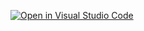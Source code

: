 [![Open in Visual Studio Code](https://classroom.github.com/assets/open-in-vscode-c66648af7eb3fe8bc4f294546bfd86ef473780cde1dea487d3c4ff354943c9ae.svg)](https://classroom.github.com/online_ide?assignment_repo_id=8211195&assignment_repo_type=AssignmentRepo)
<!-- index.html -->

<!DOCTYPE html>
<html lang="en">
<head>
  <meta charset="UTF-8">

  <title>Jogo da Memória</title>

  <link rel="stylesheet" href="./styles.css">
</head>
<body>
  <script src="./scripts.js"></script>
</body>
</html>
